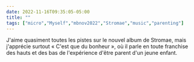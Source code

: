 ---date: 2022-11-16T09:35:05-05:00title: ""tags: ["micro","Myself","mbnov2022","Stromae","music","parenting"]---J'aime quasiment toutes les pistes sur le nouvel album de Stromae, mais j'apprécie surtout « C'est que du bonheur », où il parle en toute franchise des hauts et des bas de l'expérience d'être parent d'un jeune enfant.